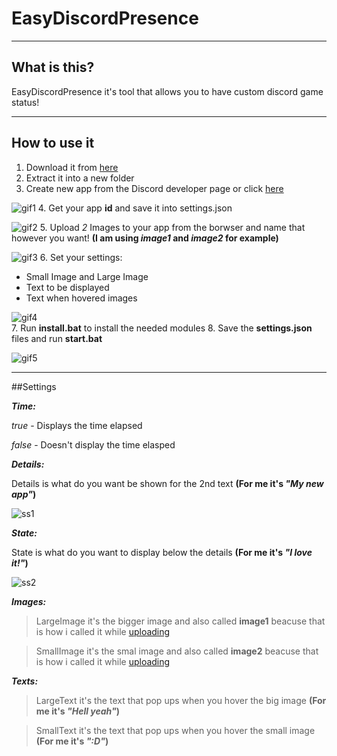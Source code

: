 # EasyDiscordPresence

----
## What is this?

EasyDiscordPresence it's tool that allows you to have custom discord game status!

----
## How to use it
1. Download it from [here](https://github.com/OdarArmy/EasyDiscordPresence/archive/master.zip)
2. Extract it into a new folder
3. Create new app from the Discord developer page or click [here](https://discordapp.com/developers/applications/me)

![gif1](http://media.odar.xyz/83f89M07Y1.gif)
4. Get your app **id** and save it into settings.json

![gif2](http://media.odar.xyz/K9g954q6s3.gif)
5. Upload *2* Images to your app from the borwser and name that however you want! **(I am using *image1* and *image2* for example)**

![gif3](http://media.odar.xyz/W9A51Zu789.gif)
6. Set your settings:

* Small Image and Large Image
* Text to be displayed
* Text when hovered images

![gif4](http://media.odar.xyz/o4r28pX4u9.gif)  
7. Run **install.bat** to install the needed modules
8. Save the **settings.json** files and run **start.bat** 

![gif5](http://media.odar.xyz/A2X21yL3cd.gif)

----
##Settings

***Time:***

*true* - Displays the time elapsed

*false* - Doesn't display the time elasped

***Details:***

Details is what do you want be shown for the 2nd text **(For me it's *"My new app"*)**

![ss1](http://media.odar.xyz/E3048fL0D4.png)

***State:***

State is what do you want to display below the details **(For me it's *"I love it!"*)**

![ss2](http://media.odar.xyz/P9S89g38v1.png)

***Images:***

>LargeImage it's the bigger image and also called **image1** beacuse that is how i called it while [uploading](http://media.odar.xyz/665895D6G8.png)

>SmallImage it's the smal image and also called **image2** beacuse that is how i called it while [uploading](http://media.odar.xyz/l5m34T5162.png)

***Texts:***

>LargeText it's the text that pop ups when you hover the big image **(For me it's *"Hell yeah"*)**

>SmallText it's the text that pop ups when you hover the small image **(For me it's *":D"*)**

